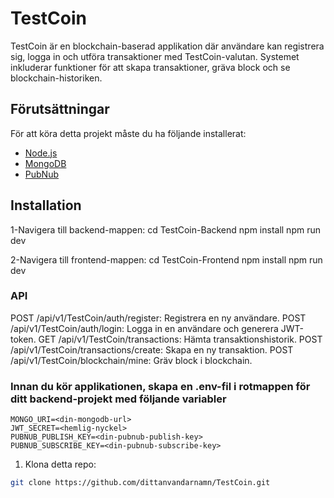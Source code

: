 # TestCoin

TestCoin är en blockchain-baserad applikation där användare kan registrera sig, logga in och utföra transaktioner med TestCoin-valutan. Systemet inkluderar funktioner för att skapa transaktioner, gräva block och se blockchain-historiken.

## Förutsättningar

För att köra detta projekt måste du ha följande installerat:

- [Node.js](https://nodejs.org/)
- [MongoDB](https://www.mongodb.com/)
- [PubNub](https://www.pubnub.com/)

## Installation

1-Navigera till backend-mappen:
  cd TestCoin-Backend
  npm install
  npm run dev

2-Navigera till frontend-mappen:
  cd TestCoin-Frontend
  npm install
  npm run dev

### API

POST /api/v1/TestCoin/auth/register: Registrera en ny användare.
POST /api/v1/TestCoin/auth/login: Logga in en användare och generera JWT-token.
GET /api/v1/TestCoin/transactions: Hämta transaktionshistorik.
POST /api/v1/TestCoin/transactions/create: Skapa en ny transaktion.
POST /api/v1/TestCoin/blockchain/mine: Gräv block i blockchain.

### Innan du kör applikationen, skapa en .env-fil i rotmappen för ditt backend-projekt med följande variabler

    MONGO_URI=<din-mongodb-url>
    JWT_SECRET=<hemlig-nyckel>
    PUBNUB_PUBLISH_KEY=<din-pubnub-publish-key>
    PUBNUB_SUBSCRIBE_KEY=<din-pubnub-subscribe-key>

1. Klona detta repo:

```bash
git clone https://github.com/dittanvandarnamn/TestCoin.git

